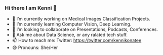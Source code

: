 ### Hi there I am Kenni 👋

- 🔭 I’m currently working on Medical Images Classification Projects.
- 🌱 I’m currently learning Computer Vision, Deep Learning.
- 👯 I’m looking to collaborate on Presentations, Podcasts, Conferences. 
- 💬 Ask me about Data Science, or any ralated tech stuff.
- 📫 How to reach me: Twitter: https://twitter.com/kennikonatee
- 😄 Pronouns: She/Her
